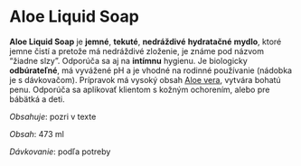 Aloe Liquid Soap
================

**Aloe Liquid Soap** je **jemné**, **tekuté**, **nedráždivé** **hydratačné**
**mydlo**, ktoré jemne čistí a pretože má nedráždivé zloženie, je známe pod
názvom “žiadne slzy”. Odporúča sa aj na **intímnu** hygienu. Je biologicky
**odbúrateľné**, má vyvážené pH a je vhodné na rodinné používanie (nádobka je s
dávkovačom). Prípravok má vysoký obsah [Aloe vera](/aloe-vera-bozsky-liek),
vytvára bohatú penu. Odporúča sa aplikovať klientom s kožným ochorením, alebo
pre bábätká a deti.

*Obsahuje*: pozri v texte

*Obsah*: 473 ml

*Dávkovanie*: podľa potreby

